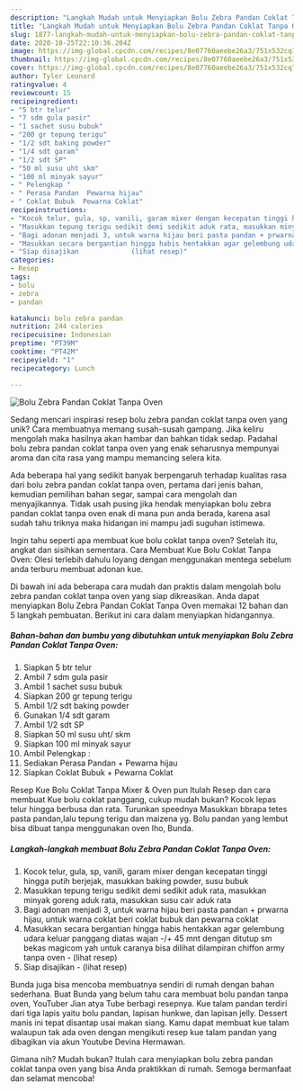 ```yaml
---
description: "Langkah Mudah untuk Menyiapkan Bolu Zebra Pandan Coklat Tanpa Oven, Enak"
title: "Langkah Mudah untuk Menyiapkan Bolu Zebra Pandan Coklat Tanpa Oven, Enak"
slug: 1877-langkah-mudah-untuk-menyiapkan-bolu-zebra-pandan-coklat-tanpa-oven-enak
date: 2020-10-25T22:10:36.204Z
image: https://img-global.cpcdn.com/recipes/8e07760aeebe26a3/751x532cq70/bolu-zebra-pandan-coklat-tanpa-oven-foto-resep-utama.jpg
thumbnail: https://img-global.cpcdn.com/recipes/8e07760aeebe26a3/751x532cq70/bolu-zebra-pandan-coklat-tanpa-oven-foto-resep-utama.jpg
cover: https://img-global.cpcdn.com/recipes/8e07760aeebe26a3/751x532cq70/bolu-zebra-pandan-coklat-tanpa-oven-foto-resep-utama.jpg
author: Tyler Leonard
ratingvalue: 4
reviewcount: 15
recipeingredient:
- "5 btr telur"
- "7 sdm gula pasir"
- "1 sachet susu bubuk"
- "200 gr tepung terigu"
- "1/2 sdt baking powder"
- "1/4 sdt garam"
- "1/2 sdt SP"
- "50 ml susu uht skm"
- "100 ml minyak sayur"
- " Pelengkap "
- " Perasa Pandan  Pewarna hijau"
- " Coklat Bubuk  Pewarna Coklat"
recipeinstructions:
- "Kocok telur, gula, sp, vanili, garam mixer dengan kecepatan tinggi hingga putih berjejak, masukkan baking powder, susu bubuk"
- "Masukkan tepung terigu sedikit demi sedikit aduk rata, masukkan minyak goreng aduk rata, masukkan susu cair aduk rata"
- "Bagi adonan menjadi 3, untuk warna hijau beri pasta pandan + prwarna hijau, untuk warna coklat beri coklat bubuk dan pewarna coklat"
- "Masukkan secara bergantian hingga habis hentakkan agar gelembung udara keluar panggang diatas wajan -/+ 45 mnt dengan ditutup sm bekas magicom yah untuk caranya bisa dilihat dilampiran chiffon army tanpa oven             (lihat resep)"
- "Siap disajikan             (lihat resep)"
categories:
- Resep
tags:
- bolu
- zebra
- pandan

katakunci: bolu zebra pandan 
nutrition: 244 calories
recipecuisine: Indonesian
preptime: "PT39M"
cooktime: "PT42M"
recipeyield: "1"
recipecategory: Lunch

---
```



![Bolu Zebra Pandan Coklat Tanpa Oven](https://img-global.cpcdn.com/recipes/8e07760aeebe26a3/751x532cq70/bolu-zebra-pandan-coklat-tanpa-oven-foto-resep-utama.jpg)

Sedang mencari inspirasi resep bolu zebra pandan coklat tanpa oven yang unik? Cara membuatnya memang susah-susah gampang. Jika keliru mengolah maka hasilnya akan hambar dan bahkan tidak sedap. Padahal bolu zebra pandan coklat tanpa oven yang enak seharusnya mempunyai aroma dan cita rasa yang mampu memancing selera kita.

Ada beberapa hal yang sedikit banyak berpengaruh terhadap kualitas rasa dari bolu zebra pandan coklat tanpa oven, pertama dari jenis bahan, kemudian pemilihan bahan segar, sampai cara mengolah dan menyajikannya. Tidak usah pusing jika hendak menyiapkan bolu zebra pandan coklat tanpa oven enak di mana pun anda berada, karena asal sudah tahu triknya maka hidangan ini mampu jadi suguhan istimewa.

Ingin tahu seperti apa membuat kue bolu coklat tanpa oven? Setelah itu, angkat dan sisihkan sementara. Cara Membuat Kue Bolu Coklat Tanpa Oven: Olesi terlebih dahulu loyang dengan menggunakan mentega sebelum anda terburu membuat adonan kue.


Di bawah ini ada beberapa cara mudah dan praktis dalam mengolah bolu zebra pandan coklat tanpa oven yang siap dikreasikan. Anda dapat menyiapkan Bolu Zebra Pandan Coklat Tanpa Oven memakai 12 bahan dan 5 langkah pembuatan. Berikut ini cara dalam menyiapkan hidangannya.

<!--inarticleads1-->

##### Bahan-bahan dan bumbu yang dibutuhkan untuk menyiapkan Bolu Zebra Pandan Coklat Tanpa Oven:

1. Siapkan 5 btr telur
1. Ambil 7 sdm gula pasir
1. Ambil 1 sachet susu bubuk
1. Siapkan 200 gr tepung terigu
1. Ambil 1/2 sdt baking powder
1. Gunakan 1/4 sdt garam
1. Ambil 1/2 sdt SP
1. Siapkan 50 ml susu uht/ skm
1. Siapkan 100 ml minyak sayur
1. Ambil  Pelengkap :
1. Sediakan  Perasa Pandan + Pewarna hijau
1. Siapkan  Coklat Bubuk + Pewarna Coklat


Resep Kue Bolu Coklat Tanpa Mixer &amp; Oven pun Itulah Resep dan cara membuat Kue bolu coklat panggang, cukup mudah bukan? Kocok lepas telur hingga berbusa dan rata. Turunkan speednya Masukkan bbrapa tetes pasta pandan,lalu tepung terigu dan maizena yg. Bolu pandan yang lembut bisa dibuat tanpa menggunakan oven lho, Bunda. 

<!--inarticleads2-->

##### Langkah-langkah membuat Bolu Zebra Pandan Coklat Tanpa Oven:

1. Kocok telur, gula, sp, vanili, garam mixer dengan kecepatan tinggi hingga putih berjejak, masukkan baking powder, susu bubuk
1. Masukkan tepung terigu sedikit demi sedikit aduk rata, masukkan minyak goreng aduk rata, masukkan susu cair aduk rata
1. Bagi adonan menjadi 3, untuk warna hijau beri pasta pandan + prwarna hijau, untuk warna coklat beri coklat bubuk dan pewarna coklat
1. Masukkan secara bergantian hingga habis hentakkan agar gelembung udara keluar panggang diatas wajan -/+ 45 mnt dengan ditutup sm bekas magicom yah untuk caranya bisa dilihat dilampiran chiffon army tanpa oven -             (lihat resep)
1. Siap disajikan -             (lihat resep)


Bunda juga bisa mencoba membuatnya sendiri di rumah dengan bahan sederhana. Buat Bunda yang belum tahu cara membuat bolu pandan tanpa oven, YouTuber Jian atya Tube berbagi resepnya. Kue talam pandan terdiri dari tiga lapis yaitu bolu pandan, lapisan hunkwe, dan lapisan jelly. Dessert manis ini tepat disantap usai makan siang. Kamu dapat membuat kue talam walaupun tak ada oven dengan mengikuti resep kue talam pandan yang dibagikan via akun Youtube Devina Hermawan. 

Gimana nih? Mudah bukan? Itulah cara menyiapkan bolu zebra pandan coklat tanpa oven yang bisa Anda praktikkan di rumah. Semoga bermanfaat dan selamat mencoba!
